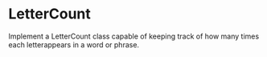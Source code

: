 # LetterCount

Implement a  LetterCount  class  capable  of  keeping  track  of  how  many 
times  each  letterappears in a word or phrase.
